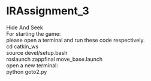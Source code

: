 # IRAssignment_3  
Hide And Seek  
For starting the game:  
please open a terminal and run these code respectively.  
  cd catkin_ws  
  source devel/setup.bash  
  roslaunch zappfinal move_base.launch  
open a new terminal:  
  python goto2.py  
